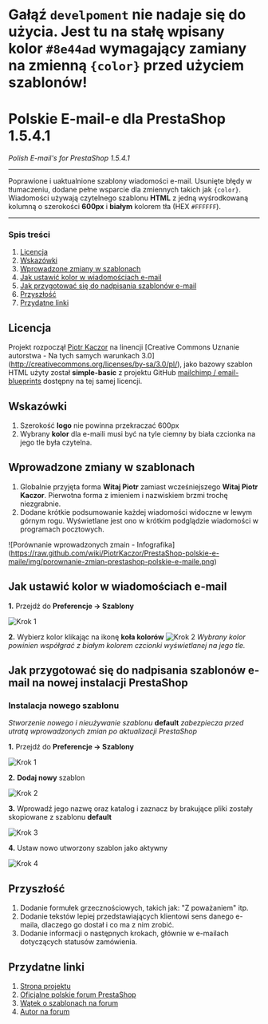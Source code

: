 # Gałąź `develpoment` nie nadaje się do użycia. Jest tu na stałę wpisany kolor `#8e44ad` wymagający zamiany na zmienną `{color}` przed użyciem szablonów!

Polskie E-mail-e dla PrestaShop 1.5.4.1
================================================================================
_Polish E-mail's for PrestaShop 1.5.4.1_
- - - - - - - - - - - - - - - - - - - - - - - - - - - - - - - - - - - - - - - - 

Poprawione i uaktualnione szablony wiadomości e-mail. Usunięte błędy w 
tłumaczeniu, dodane pełne wsparcie dla zmiennych takich jak `{color}`. 
Wiadomości używają czytelnego szablonu __HTML__ z jedną wyśrodkowaną 
kolumną o szerokości __600px__ i __białym__ kolorem tła (HEX `#FFFFFF`). 

- - - - - - - - - - - - - - - - - - - - - - - - - - - - - - - - - - - - - - - - 

### Spis treści
1. [Licencja](https://github.com/PiotrKaczor/PrestaShop-polskie-e-maile#licencja)
2. [Wskazówki](https://github.com/PiotrKaczor/PrestaShop-polskie-e-maile#wskazwki)
3. [Wprowadzone zmiany w szablonach](https://github.com/PiotrKaczor/PrestaShop-polskie-e-maile#wprowadzone-zmiany-w-szablonach)
4. [Jak ustawić kolor w wiadomościach e-mail](https://github.com/PiotrKaczor/PrestaShop-polskie-e-maile#jak-ustawi-kolor-w-wiadomociach-e-mail)
5. [Jak przygotować się do nadpisania szablonów e-mail](https://github.com/PiotrKaczor/PrestaShop-polskie-e-maile#jak-przygotowa-si-do-nadpisania-szablonw-e-mail-na-nowej-instalacji-prestashop)
6. [Przyszłość](https://github.com/PiotrKaczor/PrestaShop-polskie-e-maile#przyszo)
7. [Przydatne linki](https://github.com/PiotrKaczor/PrestaShop-polskie-e-maile#przydatne-linki)

## Licencja
Projekt rozpoczął 
[Piotr Kaczor](http://www.prestashop.com/forums/user/523313-piotr-kaczor/)
na linencji [Creative Commons Uznanie autorstwa - Na tych samych warunkach 3.0]
(http://creativecommons.org/licenses/by-sa/3.0/pl/), jako bazowy szablon HTML 
użyty został __simple-basic__ z projektu GitHub 
[mailchimp / email-blueprints](https://github.com/mailchimp/Email-Blueprints)
dostępny na tej samej licencji.

## Wskazówki
1. Szerokość __logo__ nie powinna przekraczać 600px
2. Wybrany __kolor__ dla e-maili musi być na tyle ciemny by biała czcionka na 
jego tle była czytelna.

## Wprowadzone zmiany w szablonach

1. Globalnie przyjęta forma __Witaj Piotr__ zamiast wcześniejszego 
__Witaj Piotr Kaczor__. Pierwotna forma z imieniem i nazwiskiem brzmi 
trochę niezgrabnie.
2. Dodane krótkie podsumowanie każdej wiadomości widoczne w lewym górnym rogu. 
Wyświetlane jest ono w krótkim podglądzie wiadomości w programach pocztowych.

![Porównanie wprowadzonych zmain - Infografika]
(https://raw.github.com/wiki/PiotrKaczor/PrestaShop-polskie-e-maile/img/porownanie-zmian-prestashop-polskie-e-maile.png)

## Jak ustawić kolor w wiadomościach e-mail

__1.__ Przejdź do __Preferencje -> Szablony__

![Krok 1](https://raw.github.com/wiki/PiotrKaczor/PrestaShop-polskie-e-maile/img/nowy-szablon-krok-1.png)

__2.__ Wybierz kolor klikając na ikonę __koła kolorów__ ![Krok 2](https://raw.github.com/wiki/PiotrKaczor/PrestaShop-polskie-e-maile/img/color-selecting.png) _Wybrany kolor powinien
współgrać z białym kolorem czcionki wyświetlanej na jego tle._

## Jak przygotować się do nadpisania szablonów e-mail na nowej instalacji PrestaShop

### Instalacja nowego szablonu
_Stworzenie nowego i nieużywanie szablonu_ __default__ _zabezpiecza przed 
utratą wprowadzonych zmian po aktualizacji PrestaShop_

__1.__ Przejdź do __Preferencje -> Szablony__

![Krok 1](https://raw.github.com/wiki/PiotrKaczor/PrestaShop-polskie-e-maile/img/nowy-szablon-krok-1.png)

__2.__ __Dodaj nowy__ szablon

![Krok 2](https://raw.github.com/wiki/PiotrKaczor/PrestaShop-polskie-e-maile/img/nowy-szablon-krok-2.png)

__3.__ Wprowadź jego nazwę oraz katalog i zaznacz by brakujące pliki zostały 
skopiowane z szablonu __default__

![Krok 3](https://raw.github.com/wiki/PiotrKaczor/PrestaShop-polskie-e-maile/img/nowy-szablon-krok-3.png)

__4.__ Ustaw nowo utworzony szablon jako aktywny

![Krok 4](https://raw.github.com/wiki/PiotrKaczor/PrestaShop-polskie-e-maile/img/nowy-szablon-krok-4.png)


## Przyszłość
1. Dodanie formułek grzecznościowych, takich jak: "Z poważaniem" itp.
2. Dodanie tekstów lepiej przedstawiających klientowi sens danego e-maila, dlaczego go dostał i co ma z nim zrobić.
3. Dodanie informacji o następnych krokach, głównie w e-mailach dotyczących statusów zamówienia.

## Przydatne linki
1. [Strona projektu](https://github.com/PiotrKaczor/PrestaShop-polskie-e-maile)
2. [Oficjalne polskie forum PrestaShop](http://www.prestashop.com/forums/forum/26-jezyk-polski-polish/)
3. [Wątek o szablonach na forum](http://www.prestashop.com/forums/topic/255450-darmowe-szablony-wiadomosci-e-mail-dla-prestashop-1541/)
4. [Autor na forum](http://www.prestashop.com/forums/user/523313-piotr-kaczor/)
